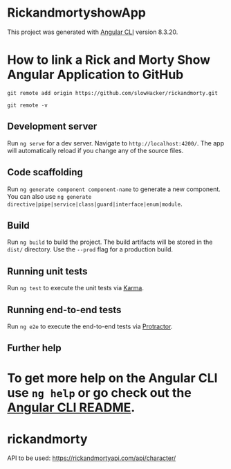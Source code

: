 # RickandmortyshowApp

This project was generated with [Angular CLI](https://github.com/angular/angular-cli) version 8.3.20.

# How to link a Rick and Morty Show Angular Application to GitHub
`git remote add origin https://github.com/slowHacker/rickandmorty.git`


`git remote -v`

## Development server

Run `ng serve` for a dev server. Navigate to `http://localhost:4200/`. The app will automatically reload if you change any of the source files.

## Code scaffolding

Run `ng generate component component-name` to generate a new component. You can also use `ng generate directive|pipe|service|class|guard|interface|enum|module`.

## Build

Run `ng build` to build the project. The build artifacts will be stored in the `dist/` directory. Use the `--prod` flag for a production build.

## Running unit tests

Run `ng test` to execute the unit tests via [Karma](https://karma-runner.github.io).

## Running end-to-end tests

Run `ng e2e` to execute the end-to-end tests via [Protractor](http://www.protractortest.org/).

## Further help

To get more help on the Angular CLI use `ng help` or go check out the [Angular CLI README](https://github.com/angular/angular-cli/blob/master/README.md).
=======
# rickandmorty
API to be used: https://rickandmortyapi.com/api/character/

